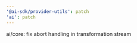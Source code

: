 ```yaml
---
'@ai-sdk/provider-utils': patch
'ai': patch
---
```


ai/core: fix abort handling in transformation stream
